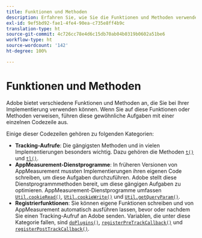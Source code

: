 ```yaml
---
title: Funktionen und Methoden
description: Erfahren Sie, wie Sie die Funktionen und Methoden verwenden können, die Adobe in Ihrer Implementierung anbietet.
exl-id: 9ef5bd92-fae1-4fe4-90ea-c735e8ff4b9c
translation-type: ht
source-git-commit: 4c726cc78e4d6c15db70ab04b0319b0602a51be6
workflow-type: ht
source-wordcount: '142'
ht-degree: 100%

---
```


# Funktionen und Methoden

Adobe bietet verschiedene Funktionen und Methoden an, die Sie bei Ihrer Implementierung verwenden können. Wenn Sie auf diese Funktionen oder Methoden verweisen, führen diese gewöhnliche Aufgaben mit einer einzelnen Codezeile aus.

Einige dieser Codezeilen gehören zu folgenden Kategorien:

* **Tracking-Aufrufe**: Die gängigsten Methoden und in vielen Implementierungen besonders wichtig. Dazu gehören die Methoden [`t()`](t-method.md) und [`tl()`](tl-method.md).
* **AppMeasurement-Dienstprogramme**: In früheren Versionen von AppMeasurement mussten Implementierungen ihren eigenen Code schreiben, um diese Aufgaben durchzuführen. Adobe stellt diese Dienstprogrammmethoden bereit, um diese gängigen Aufgaben zu optimieren. AppMeasurement-Dienstprogramme umfassen [`Util.cookieRead()`](util-cookieread.md), [`Util.cookieWrite()`](util-cookiewrite.md) und [`Util.getQueryParam()`](util-getqueryparam.md).
* **Registrierfunktionen**: Sie können eigene Funktionen schreiben und von AppMeasurement automatisch ausführen lassen, bevor oder nachdem Sie einen Tracking-Aufruf an Adobe senden. Variablen, die unter diese Kategorie fallen, sind [`doPlugins()`](doplugins.md), [`registerPreTrackCallback()`](registerpretrackcallback.md) und [`registerPostTrackCallback()`](registerposttrackcallback.md).
